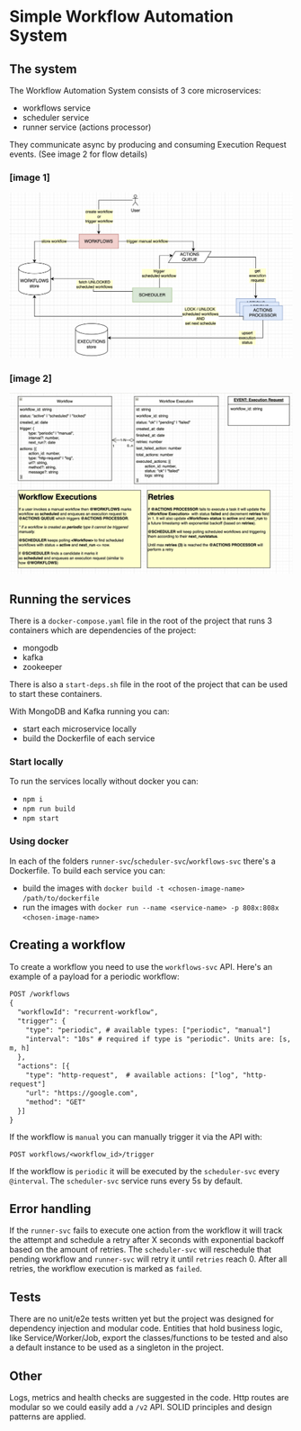 # Simple Workflow Automation System

## The system
The Workflow Automation System consists of 3 core microservices:
- workflows service
- scheduler service
- runner service (actions processor)

They communicate async by producing and consuming Execution Request events. (See image 2 for flow details)

### [image 1]
![image](https://github.com/edunsouza/workflow-automation-system/blob/2c8944a976b5a27dabbb905a6ebeb95c3a7ea59f/hld-v1.png?raw=true)

### [image 2]
![image](https://github.com/edunsouza/workflow-automation-system/blob/main/lld-v1.png?raw=true)

## Running the services
There is a `docker-compose.yaml` file in the root of the project that runs 3 containers which are dependencies of the project:
- mongodb
- kafka
- zookeeper

There is also a `start-deps.sh` file in the root of the project that can be used to start these containers.

With MongoDB and Kafka running you can:
- start each microservice locally
- build the Dockerfile of each service

### Start locally
To run the services locally without docker you can:
- `npm i`
- `npm run build`
- `npm start`

### Using docker
In each of the folders `runner-svc`/`scheduler-svc`/`workflows-svc` there's a Dockerfile. To build each service you can:
- build the images with `docker build -t <chosen-image-name> /path/to/dockerfile`
- run the images with `docker run --name <service-name> -p 808x:808x <chosen-image-name>`

## Creating a workflow
To create a workflow you need to use the `workflows-svc` API. Here's an example of a payload for a periodic workflow:

```
POST /workflows
{
  "workflowId": "recurrent-workflow",
  "trigger": {
    "type": "periodic", # available types: ["periodic", "manual"]
    "interval": "10s" # required if type is "periodic". Units are: [s, m, h]
  },
  "actions": [{
    "type": "http-request",  # available actions: ["log", "http-request"]
    "url": "https://google.com",
    "method": "GET"
  }]
}
```

If the workflow is `manual` you can manually trigger it via the API with:
```
POST workflows/<workflow_id>/trigger
```

If the workflow is `periodic` it will be executed by the `scheduler-svc` every `@interval`. The `scheduler-svc` service runs every 5s by default.

## Error handling
If the `runner-svc` fails to execute one action from the workflow it will track the attempt and schedule a retry after X seconds with exponential backoff based on the amount of retries. The `scheduler-svc` will reschedule that pending workflow and `runner-svc` will retry it until `retries` reach 0. After all retries, the workflow execution is marked as `failed`.

## Tests
There are no unit/e2e tests written yet but the project was designed for dependency injection and modular code. Entities that hold business logic, like Service/Worker/Job, export the classes/functions to be tested and also a default instance to be used as a singleton in the project.

## Other
Logs, metrics and health checks are suggested in the code. Http routes are modular so we could easily add a `/v2` API. SOLID principles and design patterns are applied.
